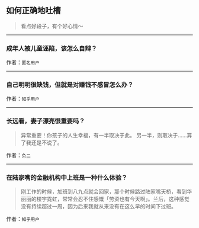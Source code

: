 ## 如何正确地吐槽

> 看点好段子，有个好心情～


 
---

### 成年人被儿童诬陷，该怎么自辩？

> 


作者：`匿名用户`

---

### 自己明明很缺钱，但就是对赚钱不感冒怎么办？

> 


作者：`知乎用户`

---

### 长远看，妻子漂亮很重要吗？

> 异常重要！你孩子的人生幸福，有一半取决于此。
> 另一半，则取决于……算了我还是不说了。


作者：`负二`

---

### 在陆家嘴的金融机构中上班是一种什么体验？

> 刚工作的时候，加班到八九点就会回家，那个时候路过陆家嘴天桥，看到华丽丽的楼宇霓虹，常常会忍不住感慨「劳资也有今天啊」。兰后，这种感觉没有持续超过一周，因为后来我就从来没有在这么早的时间下过班。


作者：`知乎用户`